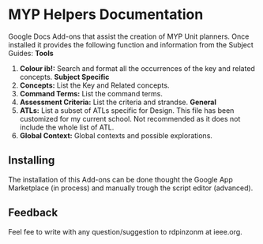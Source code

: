 # MYP Helpers Documentation
Google Docs Add-ons that assist the creation of MYP Unit planners. Once installed it provides the following function and information from the Subject Guides:
**Tools**
1. **Colour ib!:** Search and format all the occurrences of the key and related concepts.
**Subject Specific**
2. **Concepts:** List the Key and Related concepts.
3. **Command Terms:** List the command terms.
4. **Assessment Criteria:** List the criteria and strandse.
**General**
5. **ATLs:** List a subset of ATLs specific for Design. This file has been customized for my current school. Not recommended as it does not include the whole list of ATL.
6. **Global Context:** Global contexts and possible explorations.

## Installing
The installation of this Add-ons can be done thought the Google App Marketplace (in process) and manually trough the script editor (advanced).

## Feedback
Feel fee to write with any question/suggestion to rdpinzonm at ieee.org.





